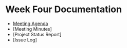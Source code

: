 # Week Four Documentation
- [Meeting Agenda](Meeting-Agenda-Week-4.pdf)
- [Meeting Minutes]
- [Project Status Report]
- [Issue Log]
